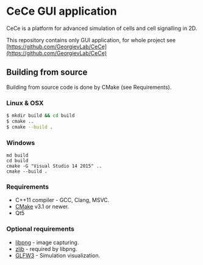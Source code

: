 
# CeCe GUI application

CeCe is a platform for advanced simulation of cells and cell signalling in 2D.

This repository contains only GUI application, for whole project see [https://github.com/GeorgievLab/CeCe](https://github.com/GeorgievLab/CeCe)

## Building from source

Building from source code is done by CMake (see Requirements).

### Linux & OSX

```bash
$ mkdir build && cd build
$ cmake ..
$ cmake --build .
```

### Windows
```batch
md build
cd build
cmake -G "Visual Studio 14 2015" ..
cmake --build .
```

### Requirements

* C++11 compiler - GCC, Clang, MSVC.
* [CMake](https://cmake.org) v3.1 or newer.
* Qt5

### Optional requirements

* [libpng](http://libpng.org/pub/png/libpng.html) - image capturing.
* [zlib](http://zlib.net) - required by libpng.
* [GLFW3](http://www.glfw.org) - Simulation visualization.
